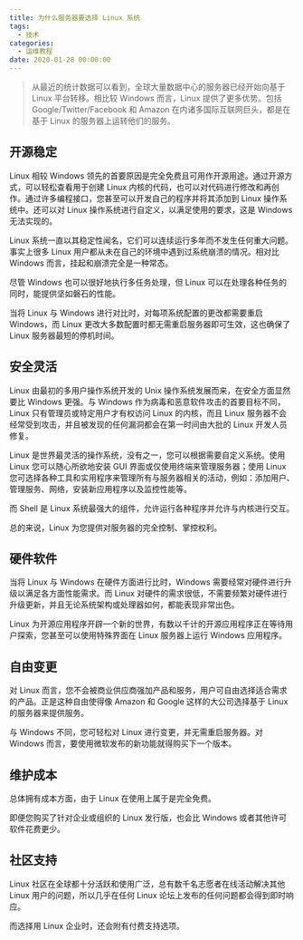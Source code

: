 ```yaml
---
title: 为什么服务器要选择 Linux 系统
tags:
  - 技术
categories:
  - 运维教程
date: 2020-01-28 00:00:00
---
```


> 从最近的统计数据可以看到，全球大量数据中心的服务器已经开始向基于 Linux 平台转移。相比较 Windows 而言，Linux 提供了更多优势。包括 Google/Twitter/Facebook 和 Amazon 在内诸多国际互联网巨头，都是在基于 Linux 的服务器上运转他们的服务。

<!-- more -->

## 开源稳定

Linux 相较 Windows 领先的首要原因是完全免费且可用作开源用途。通过开源方式，可以轻松查看用于创建 Linux 内核的代码，也可以对代码进行修改和再创作。通过许多编程接口，您甚至可以开发自己的程序并将其添加到 Linux 操作系统中。还可以对 Linux 操作系统进行自定义，以满足使用的要求，这是 Windows 无法实现的。

Linux 系统一直以其稳定性闻名，它们可以连续运行多年而不发生任何重大问题。事实上很多 Linux 用户都从未在自己的环境中遇到过系统崩溃的情况。相对比 Windows 而言，挂起和崩溃完全是一种常态。

尽管 Windows 也可以很好地执行多任务处理，但 Linux 可以在处理各种任务的同时，能提供坚如磐石的性能。

当将 Linux 与 Windows 进行对比时，对每项系统配置的更改都需要重启 Windows，而 Linux 更改大多数配置时都无需重启服务器即可生效，这也确保了 Linux 服务器最短的停机时间。

## 安全灵活

Linux 由最初的多用户操作系统开发的 Unix 操作系统发展而来，在安全方面显然要比 Windows 更强。与 Windows 作为病毒和恶意软件攻击的首要目标不同，Linux 只有管理员或特定用户才有权访问 Linux 的内核，而且 Linux 服务器不会经常受到攻击，并且被发现的任何漏洞都会在第一时间由大批的 Linux 开发人员修复。

Linux 是世界最灵活的操作系统，没有之一，您可以根据需要自定义系统。使用 Linux 您可以随心所欲地安装 GUI 界面或仅使用终端来管理服务器；使用 Linux 您可选择各种工具和实用程序来管理所有与服务器相关的活动，例如：添加用户、管理服务、网络，安装新应用程序以及监控性能等。

而 Shell 是 Linux 系统最强大的组件，允许运行各种程序并允许与内核进行交互。

总的来说，Linux 为您提供对服务器的完全控制、掌控权利。


## 硬件软件

当将 Linux 与 Windows 在硬件方面进行比时，Windows 需要经常对硬件进行升级以满足各方面性能需求。而 Linux 对硬件的需求很低，不需要频繁对硬件进行升级更新，并且无论系统架构或处理器如何，都能表现非常出色。

Linux 为开源应用程序开辟一个新的世界，有数以千计的开源应用程序正在等待用户探索，您甚至可以使用特殊界面在 Linux 服务器上运行 Windows 应用程序。

## 自由变更

对 Linux 而言，您不会被商业供应商强加产品和服务，用户可自由选择适合需求的产品。正是这种自由使得像 Amazon 和 Google 这样的大公司选择基于 Linux 的服务器来提供服务。

与 Windows 不同，您可轻松对 Linux 进行变更，并无需重启服务器。对 Windows 而言，要使用微软发布的新功能就得购买下一个版本。

## 维护成本

总体拥有成本方面，由于 Linux 在使用上属于是完全免费。

即便您购买了针对企业或组织的 Linux 发行版，也会比 Windows 或者其他许可软件花费更少。

## 社区支持

Linux 社区在全球都十分活跃和使用广泛，总有数千名志愿者在线活动解决其他 Linux 用户的问题，所以几乎在任何 Linux 论坛上发布的任何问题都会得到即时响应。

而选择用 Linux 企业时，还会附有付费支持选项。